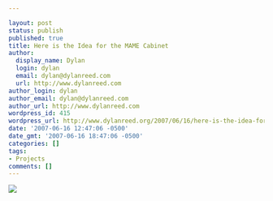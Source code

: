 ```yaml
---

layout: post
status: publish
published: true
title: Here is the Idea for the MAME Cabinet
author:
  display_name: Dylan
  login: dylan
  email: dylan@dylanreed.com
  url: http://www.dylanreed.com
author_login: dylan
author_email: dylan@dylanreed.com
author_url: http://www.dylanreed.com
wordpress_id: 415
wordpress_url: http://www.dylanreed.org/2007/06/16/here-is-the-idea-for-the-mame-cabinet/
date: '2007-06-16 12:47:06 -0500'
date_gmt: '2007-06-16 18:47:06 -0500'
categories: []
tags:
- Projects
comments: []
---
```


![][1]

   [1]: http://img.timeinc.net/popsci/images/2007/03/table_485.jpg

